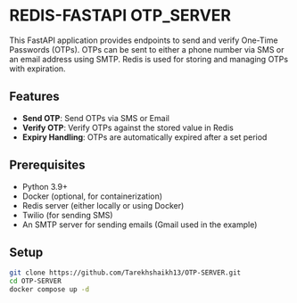 # REDIS-FASTAPI OTP_SERVER

This FastAPI application provides endpoints to send and verify One-Time Passwords (OTPs). OTPs can be sent to either a phone number via SMS or an email address using SMTP. Redis is used for storing and managing OTPs with expiration.

## Features

- **Send OTP**: Send OTPs via SMS or Email
- **Verify OTP**: Verify OTPs against the stored value in Redis
- **Expiry Handling**: OTPs are automatically expired after a set period

## Prerequisites

- Python 3.9+
- Docker (optional, for containerization)
- Redis server (either locally or using Docker)
- Twilio (for sending SMS)
- An SMTP server for sending emails (Gmail used in the example)

## Setup


```bash
git clone https://github.com/Tarekhshaikh13/OTP-SERVER.git
cd OTP-SERVER
docker compose up -d


